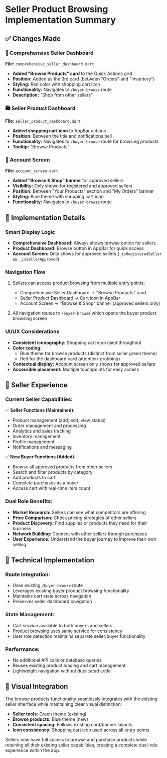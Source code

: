 # Seller Product Browsing Implementation Summary

## ✅ Changes Made

### 🚜 Comprehensive Seller Dashboard
**File:** `comprehensive_seller_dashboard.dart`
- **Added "Browse Products" card** to the Quick Actions grid
- **Position:** Added as the 3rd card (between "Orders" and "Inventory")
- **Styling:** Red color with shopping cart icon
- **Functionality:** Navigates to `/buyer-browse` route
- **Description:** "Shop from other sellers"

### 🛍️ Seller Product Dashboard
**File:** `seller_product_dashboard.dart`
- **Added shopping cart icon** to AppBar actions
- **Position:** Between the title and notifications bell
- **Functionality:** Navigates to `/buyer-browse` route for browsing products
- **Tooltip:** "Browse Products"

### 👤 Account Screen
**File:** `account_screen.dart`
- **Added "Browse & Shop" banner** for approved sellers
- **Visibility:** Only shown for registered and approved sellers
- **Position:** Between "Your Products" section and "My Orders" banner
- **Styling:** Blue theme with shopping cart icon
- **Functionality:** Navigates to `/buyer-browse` route

## 🎯 Implementation Details

### Smart Display Logic
- **Comprehensive Dashboard:** Always shows browse option for sellers
- **Product Dashboard:** Browse button in AppBar for quick access
- **Account Screen:** Only shows for approved sellers (`_isRegisteredSeller && _isSellerApproved`)

### Navigation Flow
1. Sellers can access product browsing from multiple entry points:
   - Comprehensive Seller Dashboard → "Browse Products" card
   - Seller Product Dashboard → Cart icon in AppBar
   - Account Screen → "Browse & Shop" banner (approved sellers only)

2. All navigation routes to `/buyer-browse` which opens the buyer product browsing screen

### UI/UX Considerations
- **Consistent iconography:** Shopping cart icon used throughout
- **Color coding:** 
  - Blue theme for browse products (distinct from seller green theme)
  - Red for the dashboard card (attention-grabbing)
- **Contextual display:** Account screen only shows for approved sellers
- **Accessible placement:** Multiple touchpoints for easy access

## 🔄 Seller Experience

### Current Seller Capabilities:
✅ **Seller Functions (Maintained):**
- Product management (add, edit, view status)
- Order management and processing
- Analytics and sales tracking
- Inventory management
- Profile management
- Notifications and messaging

✅ **New Buyer Functions (Added):**
- Browse all approved products from other sellers
- Search and filter products by category
- Add products to cart
- Complete purchases as a buyer
- Access cart with real-time item count

### Dual Role Benefits:
- **Market Research:** Sellers can see what competitors are offering
- **Price Comparison:** Check pricing strategies of other sellers
- **Product Discovery:** Find supplies or products they need for their business
- **Network Building:** Connect with other sellers through purchases
- **User Experience:** Understand the buyer journey to improve their own selling

## 📱 Technical Implementation

### Route Integration:
- Uses existing `/buyer-browse` route
- Leverages existing buyer product browsing functionality
- Maintains cart state across navigation
- Preserves seller dashboard navigation

### State Management:
- Cart service available to both buyers and sellers
- Product browsing uses same service for consistency
- User role detection maintains separate seller/buyer functionality

### Performance:
- No additional API calls or database queries
- Reuses existing product loading and cart management
- Lightweight navigation without duplicated code

## 🎨 Visual Integration

The browse products functionality seamlessly integrates with the existing seller interface while maintaining clear visual distinction:

- **Seller tools:** Green theme (existing)
- **Browse products:** Blue theme (new)
- **Consistent spacing:** Follows existing card/banner layouts
- **Icon consistency:** Shopping cart icon used across all entry points

Sellers now have full access to browse and purchase products while retaining all their existing seller capabilities, creating a complete dual-role experience within the app.
